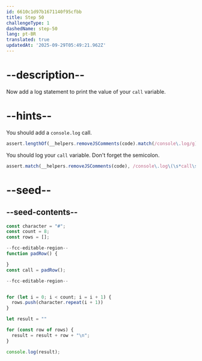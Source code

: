 ```yaml
---
id: 6610c1d97b1671140f95cfbb
title: Step 50
challengeType: 1
dashedName: step-50
lang: pt-BR
translated: true
updatedAt: '2025-09-29T05:49:21.962Z'
---
```


# --description--

Now add a log statement to print the value of your `call` variable.

# --hints--

You should add a `console.log` call.

```js
assert.lengthOf(__helpers.removeJSComments(code).match(/console\.log/g), 2)
```

You should log your `call` variable. Don't forget the semicolon.

```js
assert.match(__helpers.removeJSComments(code), /console\.log\(\s*call\s*\);/);
```

# --seed--

## --seed-contents--

```js
const character = "#";
const count = 8;
const rows = [];

--fcc-editable-region--
function padRow() {

}
const call = padRow();

--fcc-editable-region--


for (let i = 0; i < count; i = i + 1) {
  rows.push(character.repeat(i + 1))
}

let result = ""

for (const row of rows) {
  result = result + row + "\n";
}

console.log(result);
```
